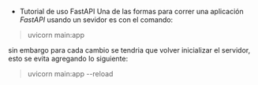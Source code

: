 * Tutorial de uso FastAPI
Una de las formas para correr una aplicación *FastAPI* usando un sevidor es con el comando: 

> uvicorn main:app

sin embargo para cada cambio se tendria que volver inicializar el servidor, esto se evita agregando lo siguiente: 

> uvicorn main:app --reload